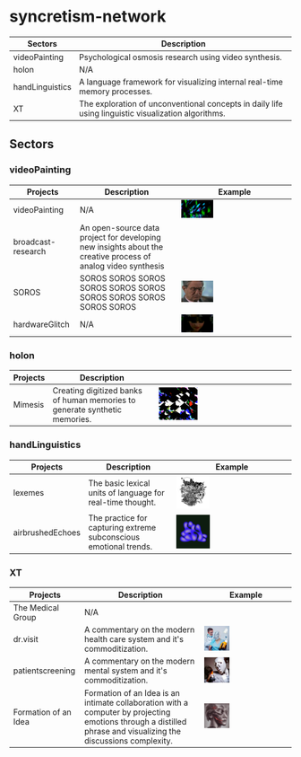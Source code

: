 # syncretism-network

| Sectors      | Description                                                  |
| ------------ | ------------------------------------------------------------ |
| videoPainting       | Psychological osmosis research using video synthesis.            |
| holon               | N/A            |
| handLinguistics     | A language framework for visualizing internal real-time memory processes.   |
| XT                  | The exploration of unconventional concepts in daily life using linguistic visualization algorithms.            |

## Sectors
### videoPainting

| Projects      | Description                                                  | Example  |
| ------------ | ------------------------------------------------------------ | --- |
| videoPainting    | N/A            | <img height="30%" width="30%" src="https://github.com/cskonopka/syncretism-network/blob/main/assets/vp_01.png"/> |
| broadcast-research    | An open-source data project for developing new insights about the creative process of analog video synthesis            |  |
| SOROS      | SOROS SOROS SOROS SOROS SOROS SOROS SOROS SOROS SOROS SOROS SOROS            |    <img height="30%" width="30%" src="https://github.com/cskonopka/syncretism-network/blob/main/assets/vp-soros.gif"/> |
| hardwareGlitch      | N/A            |   <img height="30%" width="30%" src="https://github.com/cskonopka/syncretism-network/blob/main/assets/vp-hardwareglitch.gif"/>  |

### holon
| Projects      | Description                                                  |  |
| ------------ | ------------------------------------------------------------ | --- | 
| Mimesis      | Creating digitized banks of human memories to generate synthetic memories.            |   <img height="30%" width="30%" src="https://github.com/cskonopka/syncretism-network/blob/main/assets/holon-mimesis.png"/> |

### handLinguistics
| Projects      | Description                                                  | Example |
| ------------ | ------------------------------------------------------------ | --- |
| lexemes             | The basic lexical units of language for real-time thought.            |    <img height="30%" width="30%" src="https://github.com/cskonopka/syncretism-network/blob/main/assets/hl-lexemes-01.png"/>   |
| airbrushedEchoes    | The practice for capturing extreme subconscious emotional trends.            |    <img height="30%" width="30%" src="https://github.com/cskonopka/syncretism-network/blob/main/assets/hl-airbrushedechoes.png"/> |

### XT
| Projects      | Description                                                  | Example |
| ------------ | ------------------------------------------------------------ | --- |
| The Medical Group                  | N/A            |   |
| dr.visit                  | A commentary on the modern health care system and it's commoditization.            |   <img height="30%" width="30%" src="https://github.com/cskonopka/syncretism-network/blob/main/assets/xt-drvisit.jpg"/>  |
| patientscreening          | A commentary on the modern mental system and it's commoditization.            |    <img height="30%" width="30%" src="https://github.com/cskonopka/syncretism-network/blob/main/assets/xt-patientscreening.jpg"/>  |
| Formation of an Idea      | Formation of an Idea is an intimate collaboration with a computer by projecting emotions through a distilled phrase and visualizing the discussions complexity.            |    <img height="30%" width="30%" src="https://github.com/cskonopka/syncretism-network/blob/main/assets/xt-formationofanidea.webp"/>  |

